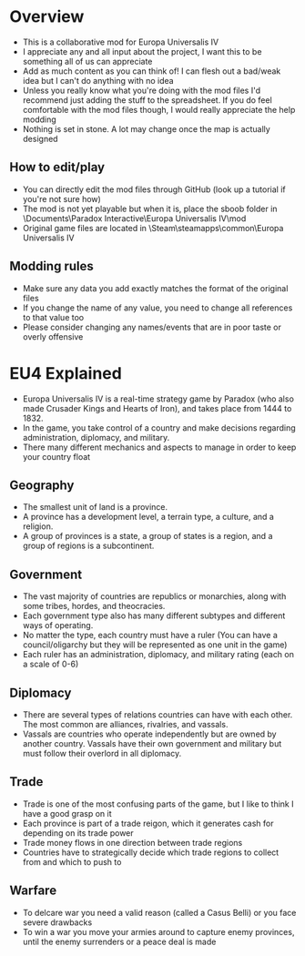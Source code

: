 # Overview

- This is a collaborative mod for Europa Universalis IV
- I appreciate any and all input about the project, I want this to be something all of us can appreciate
- Add as much content as you can think of! I can flesh out a bad/weak idea but I can't do anything with no idea
- Unless you really know what you're doing with the mod files I'd recommend just adding the stuff to the spreadsheet. If you do feel comfortable with the mod files though, I would really appreciate the help modding
- Nothing is set in stone. A lot may change once the map is actually designed

## How to edit/play

- You can directly edit the mod files through GitHub (look up a tutorial if you're not sure how)
- The mod is not yet playable but when it is, place the sboob folder in \Documents\Paradox Interactive\Europa Universalis IV\mod
- Original game files are located in \Steam\steamapps\common\Europa Universalis IV

## Modding rules

- Make sure any data you add exactly matches the format of the original files
- If you change the name of any value, you need to change all references to that value too
- Please consider changing any names/events that are in poor taste or overly offensive

# EU4 Explained

- Europa Universalis IV is a real-time strategy game by Paradox (who also made Crusader Kings and Hearts of Iron), and takes place from 1444 to 1832.
- In the game, you take control of a country and make decisions regarding administration, diplomacy, and military.
- There many different mechanics and aspects to manage in order to keep your country float

## Geography
- The smallest unit of land is a province.
- A province has a development level, a terrain type, a culture, and a religion.
- A group of provinces is a state, a group of states is a region, and a group of regions is a subcontinent.

## Government
- The vast majority of countries are republics or monarchies, along with some tribes, hordes, and theocracies.
- Each government type also has many different subtypes and different ways of operating.
- No matter the type, each country must have a ruler (You can have a council/oligarchy but they will be represented as one unit in the game)
- Each ruler has an administration, diplomacy, and military rating (each on a scale of 0-6)

## Diplomacy
- There are several types of relations countries can have with each other. The most common are alliances, rivalries, and vassals.
- Vassals are countries who operate independently but are owned by another country. Vassals have their own government and military but must follow their overlord in all diplomacy.

## Trade
- Trade is one of the most confusing parts of the game, but I like to think I have a good grasp on it
- Each province is part of a trade reigon, which it generates cash for depending on its trade power
- Trade money flows in one direction between trade regions
- Countries have to strategically decide which trade regions to collect from and which to push to

## Warfare
- To delcare war you need a valid reason (called a Casus Belli) or you face severe drawbacks
- To win a war you move your armies around to capture enemy provinces, until the enemy surrenders or a peace deal is made
